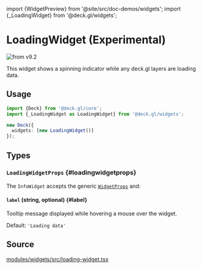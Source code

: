 import {WidgetPreview} from '@site/src/doc-demos/widgets';
import {_LoadingWidget} from '@deck.gl/widgets';

# LoadingWidget (Experimental)

<img src="https://img.shields.io/badge/from-v9.2-green.svg?style=flat-square" alt="from v9.2" />

This widget shows a spinning indicator while any deck.gl layers are loading data.

## Usage

<WidgetPreview cls={_LoadingWidget}/>

```ts
import {Deck} from '@deck.gl/core';
import {_LoadingWidget as LoadingWidget} from '@deck.gl/widgets';

new Deck({
  widgets: [new LoadingWidget()]
});
```

## Types

### `LoadingWidgetProps` {#loadingwidgetprops}

The `InfoWidget` accepts the generic [`WidgetProps`](../core/widget.md#widgetprops) and:

#### `label` (string, optional) {#label}

Tooltip message displayed while hovering a mouse over the widget.

Default: `'Loading data'`

## Source

[modules/widgets/src/loading-widget.tsx](https://github.com/visgl/deck.gl/tree/master/modules/widgets/src/loading-widget.tsx)

